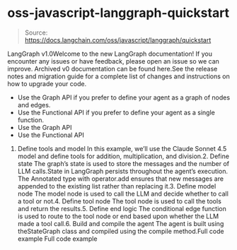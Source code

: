 # oss-javascript-langgraph-quickstart

> Source: https://docs.langchain.com/oss/javascript/langgraph/quickstart

LangGraph v1.0Welcome to the new LangGraph documentation! If you encounter any issues or have feedback, please open an issue so we can improve. Archived v0 documentation can be found here.See the release notes and migration guide for a complete list of changes and instructions on how to upgrade your code.
- Use the Graph API if you prefer to define your agent as a graph of nodes and edges.
- Use the Functional API if you prefer to define your agent as a single function.
- Use the Graph API
- Use the Functional API
1. Define tools and model
In this example, we’ll use the Claude Sonnet 4.5 model and define tools for addition, multiplication, and division.2. Define state
The graph’s state is used to store the messages and the number of LLM calls.State in LangGraph persists throughout the agent’s execution. The
Annotated
type with operator.add
ensures that new messages are appended to the existing list rather than replacing it.3. Define model node
The model node is used to call the LLM and decide whether to call a tool or not.4. Define tool node
The tool node is used to call the tools and return the results.5. Define end logic
The conditional edge function is used to route to the tool node or end based upon whether the LLM made a tool call.6. Build and compile the agent
The agent is built using theStateGraph
class and compiled using the compile
method.Full code example
Full code example